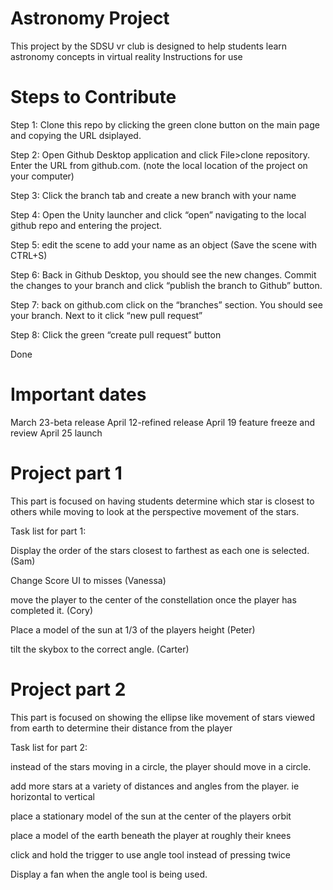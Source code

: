 # Astronomy Project
This project by the SDSU vr club is designed to help students learn astronomy concepts in virtual reality
Instructions for use 

# Steps to Contribute
Step 1: Clone this repo by clicking the green clone button on the main page and copying the URL dsiplayed.

Step 2: Open Github Desktop application and click File>clone repository. Enter the URL from github.com. (note the local location of the project on your computer)

Step 3: Click the branch tab and create a new branch with your name

Step 4: Open the Unity launcher and click “open” navigating to the local github repo and entering the project.

Step 5: edit the scene to add your name as an object (Save the scene with CTRL+S)

Step 6: Back in Github Desktop, you should see the new changes. Commit the changes to your branch and click “publish the branch to Github” button.

Step 7: back on github.com click on the “branches” section. You should see your branch. Next to it click “new pull request”

Step 8: Click the green “create pull request” button

Done 

# Important dates
March 23-beta release
April 12-refined release
April 19 feature freeze and review
April 25 launch

# Project part 1 
This part is focused on having students determine which star is closest to others while moving to look at the perspective movement of the stars.

Task list for part 1:

Display the order of the stars closest to farthest as each one is selected. (Sam)

Change Score UI to misses (Vanessa)

move the player to the center of the constellation once the player has completed it. (Cory)

Place a model of the sun at 1/3 of the players height (Peter)

tilt the skybox to the correct angle. (Carter)

# Project part 2
This part is focused on showing the ellipse like movement of stars viewed from earth to determine their distance from the player

Task list for part 2:

instead of the stars moving in a circle, the player should move in a circle.

add more stars at a variety of distances and angles from the player. ie horizontal to vertical

place a stationary model of the sun at the center of the players orbit

place a model of the earth beneath the player at roughly their knees

click and hold the trigger to use angle tool instead of pressing twice

Display a fan when the angle tool is being used.




